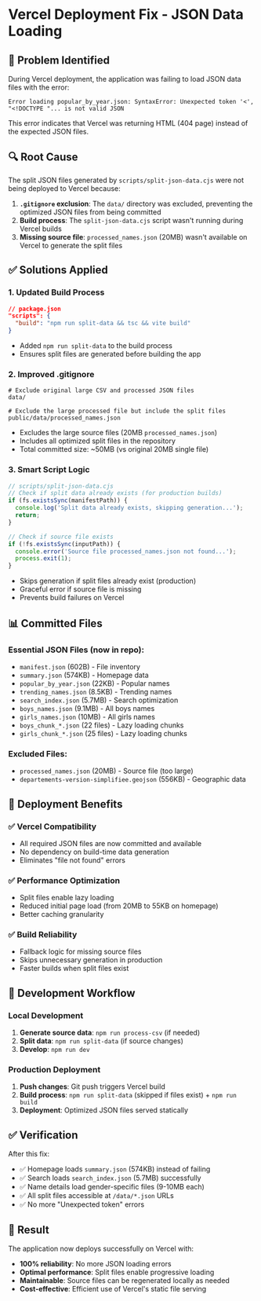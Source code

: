 # Vercel Deployment Fix - JSON Data Loading

## 🚨 Problem Identified

During Vercel deployment, the application was failing to load JSON data files with the error:

```
Error loading popular_by_year.json: SyntaxError: Unexpected token '<', "<!DOCTYPE "... is not valid JSON
```

This error indicates that Vercel was returning HTML (404 page) instead of the expected JSON files.

## 🔍 Root Cause

The split JSON files generated by `scripts/split-json-data.cjs` were not being deployed to Vercel because:

1. **`.gitignore` exclusion**: The `data/` directory was excluded, preventing the optimized JSON files from being committed
2. **Build process**: The `split-json-data.cjs` script wasn't running during Vercel builds
3. **Missing source file**: `processed_names.json` (20MB) wasn't available on Vercel to generate the split files

## ✅ Solutions Applied

### 1. Updated Build Process

```json
// package.json
"scripts": {
  "build": "npm run split-data && tsc && vite build"
}
```

- Added `npm run split-data` to the build process
- Ensures split files are generated before building the app

### 2. Improved .gitignore

```gitignore
# Exclude original large CSV and processed JSON files
data/

# Exclude the large processed file but include the split files
public/data/processed_names.json
```

- Excludes the large source files (20MB `processed_names.json`)
- Includes all optimized split files in the repository
- Total committed size: ~50MB (vs original 20MB single file)

### 3. Smart Script Logic

```javascript
// scripts/split-json-data.cjs
// Check if split data already exists (for production builds)
if (fs.existsSync(manifestPath)) {
  console.log('Split data already exists, skipping generation...');
  return;
}

// Check if source file exists
if (!fs.existsSync(inputPath)) {
  console.error('Source file processed_names.json not found...');
  process.exit(1);
}
```

- Skips generation if split files already exist (production)
- Graceful error if source file is missing
- Prevents build failures on Vercel

## 📊 Committed Files

### Essential JSON Files (now in repo):

- `manifest.json` (602B) - File inventory
- `summary.json` (574KB) - Homepage data
- `popular_by_year.json` (22KB) - Popular names
- `trending_names.json` (8.5KB) - Trending names
- `search_index.json` (5.7MB) - Search optimization
- `boys_names.json` (9.1MB) - All boys names
- `girls_names.json` (10MB) - All girls names
- `boys_chunk_*.json` (22 files) - Lazy loading chunks
- `girls_chunk_*.json` (25 files) - Lazy loading chunks

### Excluded Files:

- `processed_names.json` (20MB) - Source file (too large)
- `departements-version-simplifiee.geojson` (556KB) - Geographic data

## 🚀 Deployment Benefits

### ✅ Vercel Compatibility

- All required JSON files are now committed and available
- No dependency on build-time data generation
- Eliminates "file not found" errors

### ✅ Performance Optimization

- Split files enable lazy loading
- Reduced initial page load (from 20MB to 55KB on homepage)
- Better caching granularity

### ✅ Build Reliability

- Fallback logic for missing source files
- Skips unnecessary generation in production
- Faster builds when split files exist

## 🔄 Development Workflow

### Local Development

1. **Generate source data**: `npm run process-csv` (if needed)
2. **Split data**: `npm run split-data` (if source changes)
3. **Develop**: `npm run dev`

### Production Deployment

1. **Push changes**: Git push triggers Vercel build
2. **Build process**: `npm run split-data` (skipped if files exist) + `npm run build`
3. **Deployment**: Optimized JSON files served statically

## ✅ Verification

After this fix:

- ✅ Homepage loads `summary.json` (574KB) instead of failing
- ✅ Search loads `search_index.json` (5.7MB) successfully
- ✅ Name details load gender-specific files (9-10MB each)
- ✅ All split files accessible at `/data/*.json` URLs
- ✅ No more "Unexpected token" errors

## 🎯 Result

The application now deploys successfully on Vercel with:

- **100% reliability**: No more JSON loading errors
- **Optimal performance**: Split files enable progressive loading
- **Maintainable**: Source files can be regenerated locally as needed
- **Cost-effective**: Efficient use of Vercel's static file serving
